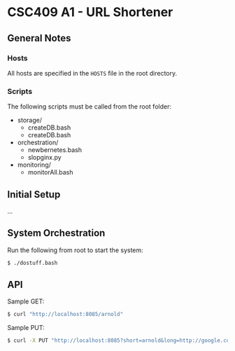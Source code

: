 # CSC409 A1 - URL Shortener

## General Notes
### Hosts
All hosts are specified in the `HOSTS` file in the root directory.
### Scripts
The following scripts must be called from the root folder:
 - storage/
   - createDB.bash
   - createDB.bash
 - orchestration/
   - newbernetes.bash
   - slopginx.py
 - monitoring/
   - monitorAll.bash

## Initial Setup
...

## System Orchestration
Run the following from root to start the system:
```bash
$ ./dostuff.bash
```

## API
Sample GET:
```bash
$ curl "http://localhost:8085/arnold" 
```

Sample PUT:
```bash
$ curl -X PUT "http://localhost:8085?short=arnold&long=http://google.com"
```